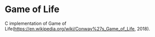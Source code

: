 # Game of Life
C implementation of Game of Life(https://en.wikipedia.org/wiki/Conway%27s_Game_of_Life, 2018). 
